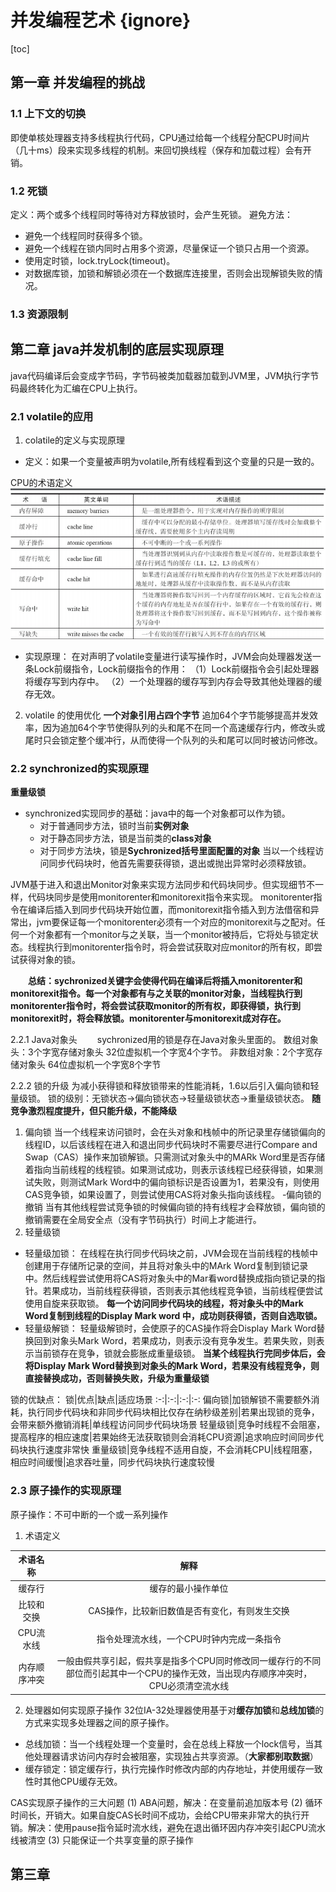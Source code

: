 # 并发编程艺术 {ignore}
[toc]

## 第一章 并发编程的挑战

### 1.1 上下文的切换

即使单核处理器支持多线程执行代码，CPU通过给每一个线程分配CPU时间片（几十ms）段来实现多线程的机制。来回切换线程（保存和加载过程）会有开销。

### 1.2 死锁
定义：两个或多个线程同时等待对方释放锁时，会产生死锁。
避免方法：
- 避免一个线程同时获得多个锁。
- 避免一个线程在锁内同时占用多个资源，尽量保证一个锁只占用一个资源。
- 使用定时锁，lock.tryLock(timeout)。
- 对数据库锁，加锁和解锁必须在一个数据库连接里，否则会出现解锁失败的情况。

### 1.3 资源限制

## 第二章 java并发机制的底层实现原理
java代码编译后会变成字节码，字节码被类加载器加载到JVM里，JVM执行字节码最终转化为汇编在CPU上执行。

### 2.1 volatile的应用

1. colatile的定义与实现原理
- 定义：如果一个变量被声明为volatile,所有线程看到这个变量的只是一致的。

CPU的术语定义
![](images/2019-09-03-21-12-51.png)

- 实现原理：
在对声明了volatile变量进行读写操作时，JVM会向处理器发送一条Lock前缀指令，Lock前缀指令的作用：
（1）Lock前缀指令会引起处理器将缓存写到内存中。
（2）一个处理器的缓存写到内存会导致其他处理器的缓存无效。

2. volatile 的使用优化
**一个对象引用占四个字节**
追加64个字节能够提高并发效率，因为追加64个字节使得队列的头和尾不在同一个高速缓存行内，修改头或尾时只会锁定整个缓冲行，从而使得一个队列的头和尾可以同时被访问修改。

### 2.2 synchronized的实现原理
**重量级锁**
- synchronized实现同步的基础：java中的每一个对象都可以作为锁。
    - 对于普通同步方法，锁时当前**实例对象**
    - 对于静态同步方法，锁是当前类的**class对象**
    - 对于同步方法块，锁是**Sychronized括号里面配置的对象**
    当以一个线程访问同步代码块时，他首先需要获得锁，退出或抛出异常时必须释放锁。

JVM基于进入和退出Monitor对象来实现方法同步和代码块同步。但实现细节不一样，代码块同步是使用monitorenter和monitorexit指令来实现。
monitorenter指令在编译后插入到同步代码块开始位置，而monitorexit指令插入到方法借宿和异常出，jvm要保证每一个monitorenter必须有一个对应的monitorexit与之配对。任何一个对象都有一个monitor与之关联，当一个monitor被持后，它将处与锁定状态。线程执行到monitorenter指令时，将会尝试获取对应monitor的所有权，即尝试获得对象的锁。

&emsp;&emsp;**总结：sychronized关键字会使得代码在编译后将插入monitorenter和monitorexit指令。每一个对象都有与之关联的monitor对象，当线程执行到monitorenter指令时，将会尝试获取monitor的所有权，即获得锁，执行到monitorexit时，将会释放锁。monitorenter与monitorexit成对存在。**

2.2.1 Java对象头
&emsp;&emsp;sychronized用的锁是存在Java对象头里面的。
数组对象头：3个字宽存储对象头 32位虚拟机一个字宽4个字节。
非数组对象：2个字宽存储对象头 64位虚拟机一个字宽8个字节

2.2.2 锁的升级
为减小获得锁和释放锁带来的性能消耗，1.6以后引入偏向锁和轻量级锁。
锁的级别：无锁状态$\longrightarrow$偏向锁状态$\longrightarrow$轻量级锁状态$\longrightarrow$重量级锁状态。
**随竞争激烈程度提升，但只能升级，不能降级**
1. 偏向锁
当一个线程来访问锁时，会在头对象和栈帧中的所记录里存储锁偏向的线程ID，以后该线程在进入和退出同步代码块时不需要尽进行Compare and Swap（CAS）操作来加锁解锁。只需测试对象头中的MARk Word里是否存储着指向当前线程的线程锁。如果测试成功，则表示该线程已经获得锁，如果测试失败，则测试Mark Word中的偏向锁标识是否设置为1，若果没有，则使用CAS竞争锁，如果设置了，则尝试使用CAS将对象头指向该线程。
-偏向锁的撤销
当有其他线程尝试竞争锁的时候偏向锁的持有线程才会释放锁，偏向锁的撤销需要在全局安全点（没有字节码执行）时间上才能进行。
2. 轻量级锁
- 轻量级加锁：
在线程在执行同步代码块之前，JVM会现在当前线程的栈帧中创建用于存储所记录的空间，并且将对象头中的MArk Word复制到锁记录中。然后线程尝试使用将CAS将对象头中的Mar看word替换成指向锁记录的指针。若果成功，当前线程获得锁，否则表示其他线程竞争锁，当前线程便尝试使用自旋来获取锁。
**每一个访问同步代码块的线程，将对象头中的Mark Word复制到线程的Display Mark word 中，成功则获得锁，否则自选取锁。**
- 轻量级解锁：
轻量级解锁时，会使原子的CAS操作将会Display Mark Word替换回到对象头Mark Word，若果成功，则表示没有竞争发生。若果失败，则表示当前锁存在竞争，锁就会膨胀成重量级锁。
**当某个线程执行完同步体后，会将Display Mark Word替换到对象头的Mark Word，若果没有线程竞争，则直接替换成功，否则替换失败，升级为重量级锁**

锁的优缺点：
锁|优点|缺点|适应场景
:-:|:-:|:-:|:-:
偏向锁|加锁解锁不需要额外消耗，执行同步代码块和非同步代码块相比仅存在纳秒级差别|若果出现锁的竞争，会带来额外撤销消耗|单线程访问同步代码块场景
轻量级锁|竞争时线程不会阻塞，提高程序的相应速度|若果始终无法获取锁则会消耗CPU资源|追求响应时间同步代码块执行速度非常快
重量级锁|竞争线程不适用自旋，不会消耗CPU|线程阻塞，相应时间缓慢|追求吞吐量，同步代码块执行速度较慢

### 2.3 原子操作的实现原理
原子操作：不可中断的一个或一系列操作
1. 术语定义

术语名称|解释
:-:|:-:
缓存行|缓存的最小操作单位
比较和交换|CAS操作，比较新旧数值是否有变化，有则发生交换
CPU流水线|指令处理流水线，一个CPU时钟内完成一条指令
内存顺序冲突|一般由假共享引起，假共享是指多个CPU同时修改同一缓存行的不同部位而引起其中一个CPU的操作无效，当出现内存顺序冲突时，CPU必须清空流水线

2. 处理器如何实现原子操作
32位IA-32处理器使用基于对**缓存加锁**和**总线加锁**的方式来实现多处理器之间的原子操作。
- 总线加锁：当一个线程处理一个变量时，会在总线上释放一个lock信号，当其他处理器请求访问内存时会被阻塞，实现独占共享资源。（**大家都别取数据**）
- 缓存锁定：锁定缓存行，执行完操作时修改内部的内存地址，并使用缓存一致性时其他CPU缓存无效。

CAS实现原子操作的三大问题
(1) ABA问题，解决：在变量前追加版本号
(2) 循环时间长，开销大。如果自旋CAS长时间不成功，会给CPU带来非常大的执行开销。解决：使用pause指令延时流水线，避免在退出循环因内存冲突引起CPU流水线被清空
(3) 只能保证一个共享变量的原子操作

## 第三章
